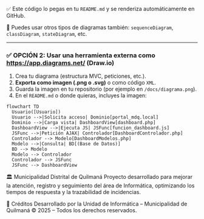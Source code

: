 
✅ Este código lo pegas en tu `README.md` y se renderiza automáticamente en GitHub.

📎 Puedes usar otros tipos de diagramas también: `sequenceDiagram`, `classDiagram`, `stateDiagram`, etc.

---

### ✅ OPCIÓN 2: Usar una herramienta externa como **https://app.diagrams.net/** (Draw.io)

1. Crea tu diagrama (estructura MVC, peticiones, etc.).
2. **Exporta como imagen (.png o .svg)** o como código `XML`.
3. Guarda la imagen en tu repositorio (por ejemplo en `/docs/diagrama.png`).
4. En el `README.md` o donde quieras, incluyes la imagen:


```mermaid
flowchart TD
  Usuario([Usuario])
  Usuario -->|Solicita acceso| Dominio[portal_mdq.local]
  Dominio -->|Carga vista| DashboardView[dashboard.php]
  DashboardView -->|Ejecuta JS| JSFunc[funcion_dashboard.js]
  JSFunc -->|Petición AJAX| Controlador[DashboardControlador.php]
  Controlador --> Modelo[DashboardModelos.php]
  Modelo -->|Consulta| BD[(Base de Datos)]
  BD --> Modelo
  Modelo --> Controlador
  Controlador --> JSFunc
  JSFunc --> DashboardView
```


🏛️ Municipalidad Distrital de Quilmaná
Proyecto desarrollado para mejorar la atención, registro y seguimiento del área de Informática, optimizando los tiempos de respuesta y la trazabilidad de incidencias.

📌 Créditos
Desarrollado por la Unidad de Informática – Municipalidad de Quilmaná
© 2025 – Todos los derechos reservados.